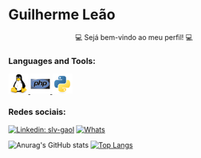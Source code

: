 <h1>Guilherme Leão</h1>

<p align="center"> 💻 Sejá bem-vindo ao meu perfil! 💻</p>


<h3 align="left">Languages and Tools:</h3>
<p align="left"> <a href="https://www.linux.org/" target="_blank"> <img src="https://raw.githubusercontent.com/devicons/devicon/master/icons/linux/linux-original.svg" alt="linux" width="40" height="40"/> </a> <a href="https://www.php.net" target="_blank"> <img src="https://raw.githubusercontent.com/devicons/devicon/master/icons/php/php-original.svg" alt="php" width="40" height="40"/> </a> <a href="https://www.python.org" target="_blank"> <img src="https://raw.githubusercontent.com/devicons/devicon/master/icons/python/python-original.svg" alt="python" width="40" height="40"/> </a> </p>

<h3 align="left">Redes sociais:</h3>

[![Linkedin: slv-gaol](https://img.shields.io/badge/Guilherme-blue?style=flat-square&logo=Linkedin&logoColor=white&link=https://www.linkedin.com/in/vlarysc/)](https://www.linkedin.com/in/guilherme-le%C3%A3o-772653186/) 
[![Whats](https://img.shields.io/badge/-Whatsapp-green?style=flat&logo=Whatsapp&logoColor=white)](https://wa.me/+5511998497663)

![Anurag's GitHub stats](https://github-readme-stats.vercel.app/api?username=slv-gaol&show_icons=true&theme=merko)
[![Top Langs](https://github-readme-stats.vercel.app/api/top-langs/?username=slv-gaol&langs_count=8)](https://github.com/anuraghazra/github-readme-stats)





